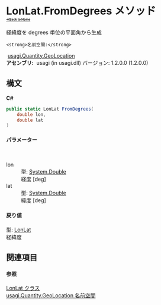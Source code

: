 # LonLat.FromDegrees メソッド <div style="font-size:30%"><a href="https://github.com/usagi/usagi.cs/blob/master/docs/Home.md">≪Back to Home</a></div> 

経緯度を degrees 単位の平面角から生成


    <strong>名前空間:</strong>
&nbsp;<a href="N_usagi_Quantity_GeoLocation.md">usagi.Quantity.GeoLocation</a><br /><strong>アセンブリ:</strong>
&nbsp;usagi (in usagi.dll) バージョン: 1.2.0.0 (1.2.0.0)

## 構文

**C#**<br />
``` C#
public static LonLat FromDegrees(
	double lon,
	double lat
)
```


#### パラメーター
&nbsp;<dl><dt>lon</dt><dd>型: <a href="http://msdn2.microsoft.com/ja-jp/library/643eft0t" target="_blank">System.Double</a><br />経度 [deg]</dd><dt>lat</dt><dd>型: <a href="http://msdn2.microsoft.com/ja-jp/library/643eft0t" target="_blank">System.Double</a><br />緯度 [deg]</dd></dl>

#### 戻り値
型: <a href="T_usagi_Quantity_GeoLocation_LonLat.md">LonLat</a><br />経緯度

## 関連項目


#### 参照
<a href="T_usagi_Quantity_GeoLocation_LonLat.md">LonLat クラス</a><br /><a href="N_usagi_Quantity_GeoLocation.md">usagi.Quantity.GeoLocation 名前空間</a><br />